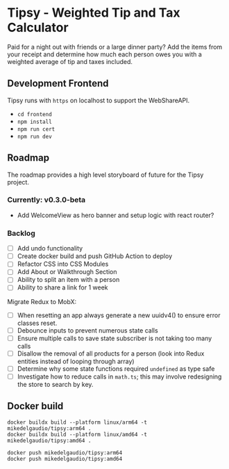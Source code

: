 # Tipsy - Weighted Tip and Tax Calculator

Paid for a night out with friends or a large dinner party? Add the items from your receipt and determine how much each person owes you with a weighted average of tip and taxes included.

## Development Frontend

Tipsy runs with `https` on localhost to support the WebShareAPI.

- `cd frontend`
- `npm install`
- `npm run cert`
- `npm run dev`

## Roadmap

The roadmap provides a high level storyboard of future for the Tipsy project.

### Currently: v0.3.0-beta 

- Add WelcomeView as hero banner and setup logic with react router?
### Backlog

- [ ] Add undo functionality
- [ ] Create docker build and push GitHub Action to deploy
- [ ] Refactor CSS into CSS Modules
- [ ] Add About or Walkthrough Section
- [ ] Ability to split an item with a person
- [ ] Ability to share a link for 1 week

Migrate Redux to MobX:
- [ ] When resetting an app always generate a new uuidv4() to ensure error classes reset.
- [ ] Debounce inputs to prevent numerous state calls
- [ ] Ensure multiple calls to save state subscriber is not taking too many calls
- [ ] Disallow the removal of all products for a person (look into Redux entities instead of looping through array)
- [ ] Determine why some state functions required `undefined` as type safe
- [ ] Investigate how to reduce calls in `math.ts`; this may involve redesigning the store to search by key.

## Docker build

```
docker buildx build --platform linux/arm64 -t mikedelgaudio/tipsy:arm64 .
docker buildx build --platform linux/amd64 -t mikedelgaudio/tipsy:amd64 .

docker push mikedelgaudio/tipsy:arm64
docker push mikedelgaudio/tipsy:amd64
```